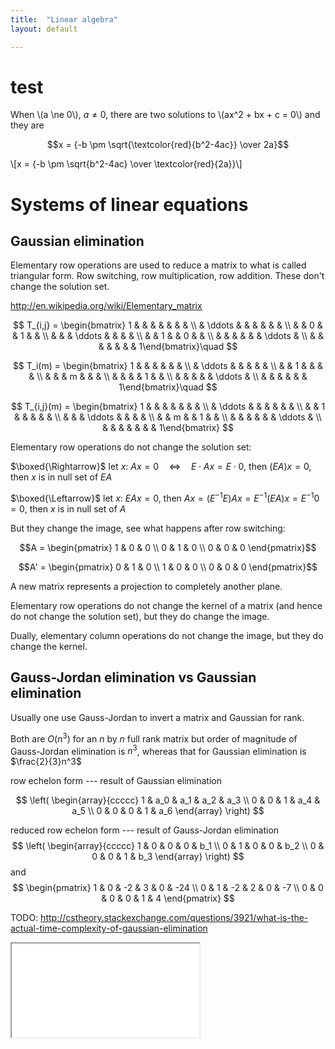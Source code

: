 ```yaml
---
title:  "Linear algebra"
layout: default

---
```


# test

When \\(a \ne 0\\), $a \ne 0$, there are two solutions to \\(ax^2 + bx + c = 0\\) and they are

$$x = {-b \pm \sqrt{\textcolor{red}{b^2-4ac}} \over 2a}$$

\\[x = {-b \pm \sqrt{b^2-4ac} \over \textcolor{red}{2a}}\\]

# Systems of linear equations 


## Gaussian elimination

Elementary row operations are used to reduce a matrix to what is called triangular form.
Row switching, row multiplication, row addition.
These don't change the solution set.

<http://en.wikipedia.org/wiki/Elementary_matrix>

$$
T_{i,j} = \begin{bmatrix} 1 & & & & & & & \\ & \ddots & & & & & & \\ & & 0 & & 1 & & \\ & & & \ddots & & & & \\ & & 1 & & 0 & & \\ & & & & & & \ddots & \\ & & & & & & & 1\end{bmatrix}\quad 
$$

$$
T_i(m) = \begin{bmatrix} 1 & & & & & & \\ & \ddots & & & & & \\ & & 1 & & & & \\ & & & m & & & \\ & & & & 1 & & \\ & & & & & \ddots & \\ & & & & & & 1\end{bmatrix}\quad 
$$

$$
T_{i,j}(m) = \begin{bmatrix} 1 & & & & & & & \\ & \ddots & & & & & & \\ & & 1 & & & & & \\ & & & \ddots & & & & \\ & & m & & 1 & & \\ & & & & & & \ddots & \\ & & & & & & & 1\end{bmatrix}
$$


Elementary row operations do not change the solution set:

$\boxed{\Rightarrow}$ let $x: \ Ax=0 \quad \Leftrightarrow \quad E \cdot Ax = E \cdot 0$, then $(EA)x=0$, then $x$ is in null set of $EA$

$\boxed{\Leftarrow}$ let $x: \ EAx=0$, then $Ax = (E^{-1}E)Ax = E^{-1} (EA)x = E^{-1} 0 = 0$, then $x$ is in null set of $A$

But they change the image, see what happens after row switching:

$$A  = \begin{pmatrix} 1 & 0 & 0 \\ 0 & 1 & 0 \\ 0 & 0 & 0 \end{pmatrix}$$

$$A' = \begin{pmatrix} 0 & 1 & 0 \\ 1 & 0 & 0 \\ 0 & 0 & 0 \end{pmatrix}$$

A new matrix represents a projection to completely another plane.



Elementary row operations do not change the kernel of a matrix (and hence do not change the solution set), but they do change the image.

Dually, elementary column operations do not change the image, but they do change the kernel.

## Gauss-Jordan elimination vs Gaussian elimination
Usually one use Gauss-Jordan to invert a matrix and Gaussian for rank.

Both are $O(n^3)$ for an $n$ by $n$ full rank matrix
but order of magnitude of Gauss-Jordan elimination is $n^3$, whereas that for Gaussian elimination is $\frac{2}{3}n^3$


row echelon form --- result of Gaussian elimination

$$
\left( \begin{array}{ccccc}
1 & a_0 & a_1 & a_2 & a_3 \\
0 & 0 & 1 & a_4 & a_5 \\
0 & 0 & 0 & 1 & a_6
\end{array} \right)
$$


reduced row echelon form --- result of Gauss-Jordan elimination
$$ 
\left( \begin{array}{ccccc}
1 & 0 & 0 & 0 & b_1 \\
0 & 1 & 0 & 0 & b_2 \\
0 & 0 & 0 & 1 & b_3
\end{array} \right)
$$
and
$$
\begin{pmatrix} 1 & 0 & -2 & 3 & 0 & -24 \\ 0 & 1 & -2 & 2 & 0 & -7 \\ 0 & 0 & 0 & 0 & 1 & 4 \end{pmatrix}
$$


TODO: <http://cstheory.stackexchange.com/questions/3921/what-is-the-actual-time-complexity-of-gaussian-elimination>

    

    
<iframe class="autoresize" src="{{ site.superlearn_url }}/ht/asdf2?deckname=python%20--%20true,%20false,%20and%20comparisons">
    <p>Your browser does not support iframes.</p>
</iframe>

<script>
 if(document.cookie.indexOf('superlearn=') >= 0) {
     console.log('hello')
 }
</script>
